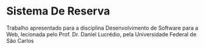 # Sistema De Reserva
Trabalho apresentado para  a disciplina Desenvolvimento de Software para a Web, lecionada pelo Prof. Dr. Daniel Lucrédio, pela Universidade Federal de São Carlos
